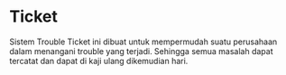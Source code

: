 # Ticket
Sistem Trouble Ticket ini dibuat untuk mempermudah suatu perusahaan dalam menangani trouble yang terjadi.
Sehingga semua masalah dapat tercatat dan dapat di kaji ulang dikemudian hari.
